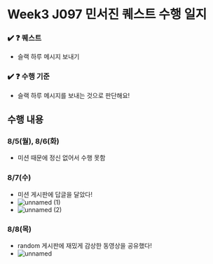 # Week3 J097 민서진 퀘스트 수행 일지

### ✔️ ❓ 퀘스트

- 슬랙 하루 메시지 보내기

### ✔️ ❓ 수행 기준

- 슬랙 하루 메시지를 보내는 것으로 판단해요!

## 수행 내용

### 8/5(월), 8/6(화)
- 미션 때문에 정신 없어서 수행 못함

### 8/7(수)
- 미션 게시판에 답글을 달았다!
- ![unnamed (1)](https://github.com/user-attachments/assets/12bd6c9e-4aef-46f8-afcf-a8d09374b5a8)
- ![unnamed (2)](https://github.com/user-attachments/assets/7ea88dc4-a0a4-4006-b8c3-d3b061eea2b7)


### 8/8(목)
- random 게시판에 재밌게 감상한 동영상을 공유했다!
- ![unnamed](https://github.com/user-attachments/assets/4f62ed5a-e20b-4e5c-8525-daa67f91c799)
